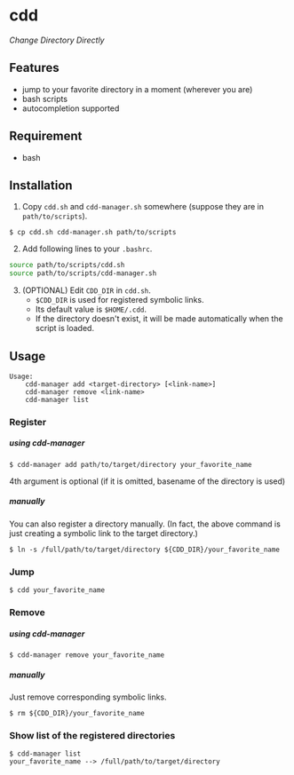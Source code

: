 # cdd

*Change Directory Directly*

## Features

- jump to your favorite directory in a moment (wherever you are)
- bash scripts
- autocompletion supported

## Requirement

- bash

## Installation

1. Copy `cdd.sh` and `cdd-manager.sh` somewhere (suppose they are in `path/to/scripts`).
```
$ cp cdd.sh cdd-manager.sh path/to/scripts
```

2. Add following lines to your `.bashrc`.
```sh
source path/to/scripts/cdd.sh
source path/to/scripts/cdd-manager.sh
```

3. (OPTIONAL) Edit `CDD_DIR` in `cdd.sh`.
    - `$CDD_DIR` is used for registered symbolic links.
    - Its default value is `$HOME/.cdd`.
    - If the directory doesn't exist, it will be made automatically when the script is loaded.

## Usage

```
Usage:
    cdd-manager add <target-directory> [<link-name>]
    cdd-manager remove <link-name>
    cdd-manager list
```

### Register

##### using cdd-manager
```
$ cdd-manager add path/to/target/directory your_favorite_name
```
4th argument is optional (if it is omitted, basename of the directory is used)

##### manually
You can also register a directory manually.
(In fact, the above command is just creating a symbolic link to the target directory.)
```
$ ln -s /full/path/to/target/directory ${CDD_DIR}/your_favorite_name
```

### Jump
```
$ cdd your_favorite_name
```

### Remove
##### using cdd-manager
```
$ cdd-manager remove your_favorite_name
```

##### manually
Just remove corresponding symbolic links.
```
$ rm ${CDD_DIR}/your_favorite_name
```

### Show list of the registered directories
```
$ cdd-manager list
your_favorite_name --> /full/path/to/target/directory
```

